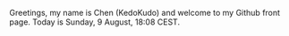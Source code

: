 Greetings, my name is Chen (KedoKudo) and welcome to my Github front page.  Today is Sunday, 9 August, 18:08 CEST.